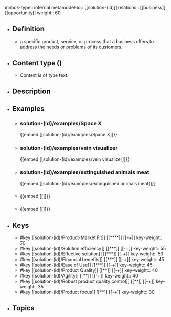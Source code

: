 innbok-type:: internal
metamodel-id:: [[solution-(id)]]
relations:: [[business]] [[opportunity]]
weight:: 60

- ## Definition
  - a specific product, service, or process that a business offers to address the needs or problems of its customers.
- ## Content type ()
  - Content is of type text.
  
- ## Description
- ## Examples
  - ### solution-(id)/examples/Space X
    {{embed [[solution-(id)/examples/Space X]]}}
  - ### solution-(id)/examples/vein visualizer
    {{embed [[solution-(id)/examples/vein visualizer]]}}
  - ### solution-(id)/examples/extinguished animals meat
    {{embed [[solution-(id)/examples/extinguished animals meat]]}}
  - ### 
    {{embed [[]]}}
  - ### 
    {{embed [[]]}}
  
- ## Keys
  - #key [[solution-(id)/Product-Market Fit]] [[****]] [[-+]]
    key-weight:: 70
  - #key [[solution-(id)/Solution efficiency]] [[***]] [[-+]]
    key-weight:: 55
  - #key [[solution-(id)/Effective solution]] [[***]] [[-+]]
    key-weight:: 50
  - #key [[solution-(id)/Financial benefits]] [[***]] [[-+]]
    key-weight:: 45
  - #key [[solution-(id)/Ease of Use]] [[***]] [[-+]]
    key-weight:: 45
  - #key [[solution-(id)/Product Quality]] [[**]] [[-+]]
    key-weight:: 40
  - #key [[solution-(id)/Agility]] [[**]] [[-+]]
    key-weight:: 40
  - #key [[solution-(id)/Robust product quality control]] [[**]] [[-+]]
    key-weight:: 35
  - #key [[solution-(id)/Product focus]] [[**]] [[-+]]
    key-weight:: 30
- ## Topics
  

